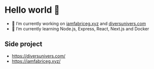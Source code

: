 # Hello world 👋

- 🔭 I’m currently working on [iamfabriceg.xyz](https://iamfabriceg.xyz) and [diversunivers.com](https://diversunivers.com)
- 🌱 I’m currently learning Node.js, Express, React, Next.js and Docker

<!-- - Solidity, WSL -->

## Side project

- https://diversunivers.com/
- https://iamfabriceg.xyz/

<!-- <p><img align="left" src="https://github-readme-stats.vercel.app/api/top-langs?username=fabricegeib&show_icons=true&locale=en&layout=compact&theme=apprentice " alt="fabricegeib" /></p> -->

<!-- # Hi there 👋 -->

<!--
**fabricegeib/fabricegeib** is a ✨ _special_ ✨ repository because its `README.md` (this file) appears on your GitHub profile.

Here are some ideas to get you started:

- 🔭 I’m currently working on ...
- 🌱 I’m currently learning ...
- 👯 I’m looking to collaborate on ...
- 🤔 I’m looking for help with ...
- 💬 Ask me about ...
- 📫 How to reach me: ...
- 😄 Pronouns: ...
- ⚡ Fun fact: ...
-->
